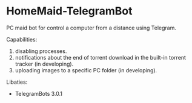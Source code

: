 # HomeMaid-TelegramBot
PC maid bot for control a computer from a distance using Telegram. 

Capabilities: 
1. disabling processes. 
2. notifications about the end of torrent download in the built-in torrent tracker (in developing). 
3. uploading images to a specific PC folder (in developing). 

Libaties:
- TelegramBots 3.0.1
